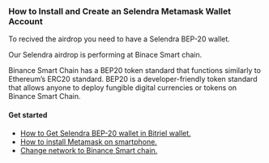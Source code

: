 ### How to Install and Create an Selendra Metamask Wallet Account
To recived the airdrop you need to have a Selendra BEP-20 wallet. 

Our Selendra airdrop is performing at Binace Smart chain. 

Binance Smart Chain has a BEP20 token standard that functions similarly to Ethereum’s ERC20 standard. BEP20 is a developer-friendly token standard that allows anyone to deploy fungible digital currencies or tokens on Binance Smart Chain.

#### Get started 
- [How to Get Selendra BEP-20 wallet in Bitriel wallet.](https://github.com/selendra/Selendra-BEP20/blob/main/docs/03-How-to-Get-BEP20-Address-On-Bitriel.md)
- [How to install Metamask on smartphone.](https://github.com/selendra/Selendra-BEP20/blob/main/docs/01-install-metamask-on-smartphone.md) 
- [Change network to Binance Smart chain.](https://github.com/selendra/Selendra-BEP20/blob/main/docs/02-Connecting-MetaMask-to-bsc.md)